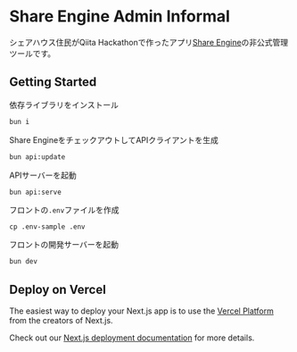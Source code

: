 # Share Engine Admin Informal
シェアハウス住民がQiita Hackathonで作ったアプリ[Share Engine](https://github.com/EngineMaker/share-engine/)の非公式管理ツールです。


## Getting Started

依存ライブラリをインストール

```bash
bun i
```

Share EngineをチェックアウトしてAPIクライアントを生成

```bash
bun api:update
```

APIサーバーを起動

```bash
bun api:serve
```

フロントの`.env`ファイルを作成

```
cp .env-sample .env
```

フロントの開発サーバーを起動

```bash
bun dev
```

## Deploy on Vercel

The easiest way to deploy your Next.js app is to use the [Vercel Platform](https://vercel.com/new?utm_medium=default-template&filter=next.js&utm_source=create-next-app&utm_campaign=create-next-app-readme) from the creators of Next.js.

Check out our [Next.js deployment documentation](https://nextjs.org/docs/deployment) for more details.
